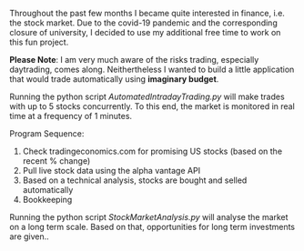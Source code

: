 Throughout the past few months I became quite interested in finance, i.e. the stock market. Due to the covid-19 pandemic and the corresponding closure of university, I decided to use my additional free time to work on this fun project.

**Please Note**: I am very much aware of the risks trading, especially daytrading, comes along. Neithertheless I wanted to build a little application that would trade automatically using **imaginary budget**.

Running the python script *AutomatedIntradayTrading.py* will make trades with up to 5 stocks concurrently. To this end, the market is monitored in real time at a frequency of 1 minutes.

Program Sequence:
  1) Check tradingeconomics.com for promising US stocks (based on the recent % change)
  2) Pull live stock data using the alpha vantage API
  3) Based on a technical analysis, stocks are bought and selled automatically
  4) Bookkeeping  

Running the python script *StockMarketAnalysis.py* will analyse the market on a long term scale. Based on that, opportunities for long term investments are given..
